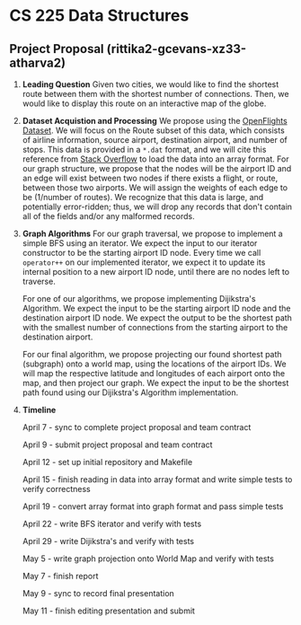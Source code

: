 # CS 225 Data Structures
## Project Proposal (rittika2-gcevans-xz33-atharva2)

1. **Leading Question** Given two cities, we would like to find the shortest route between them with the shortest number of connections.
   Then, we would like to display this route on an interactive map of the globe.
2. **Dataset Acquistion and Processing** We propose using the [OpenFlights Dataset](https://openflights.org/data.html). We will focus on the
   Route subset of this data, which consists of airline information, source airport, destination airport, and number of stops. This data is 
   provided in a `*.dat` format, and we will cite this reference from [Stack Overflow](https://stackoverflow.com/questions/15528468/how-to-read-dat-files-in-c)
   to load the data into an array format. For our graph structure, we propose that the nodes will be the airport ID and an edge will exist between
   two nodes if there exists a flight, or route, between those two airports. We will assign the weights of each edge to be (1/number of routes).
   We recognize that this data is large, and potentially error-ridden; thus, we will drop any records that don't contain all of the fields and/or
   any malformed records.
3. **Graph Algorithms** For our graph traversal, we propose to implement a simple BFS using an iterator. We expect the input to our iterator
   constructor to be the starting airport ID node. Every time we call `operator++` on our implemented iterator, we expect it to update its internal
   position to a new airport ID node, until there are no nodes left to traverse. 
   
   For one of our algorithms, we propose implementing Dijikstra's Algorithm. We expect the input to be the starting airport ID node and the destination
   airport ID node. We expect the output to be the shortest path with the smallest number of connections from the starting airport to the destination
   airport.
   
   For our final algorithm, we propose projecting our found shortest path (subgraph) onto a world map, using the locations of the airport IDs. We will 
   map the respective latitude and longitudes of each airport onto the map, and then project our graph. We expect the input to be the shortest path
   found using our Dijikstra's Algorithm implementation.
4. **Timeline** 

   April 7 - sync to complete project proposal and team contract
   
   April 9 - submit project proposal and team contract
   
   April 12 - set up initial repository and Makefile
   
   April 15 - finish reading in data into array format and write simple tests to verify correctness
   
   April 19 - convert array format into graph format and pass simple tests
   
   April 22 - write BFS iterator and verify with tests
   
   April 29 - write Dijikstra's and verify with tests
   
   May 5 - write graph projection onto World Map and verify with tests
   
   May 7 - finish report
   
   May 9 - sync to record final presentation
   
   May 11 - finish editing presentation and submit
